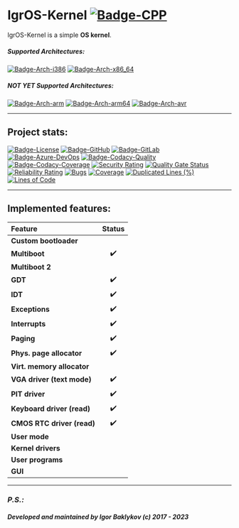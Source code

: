 # IgrOS-Kernel [![Badge-CPP]][Link-CPP]

IgrOS-Kernel is a simple **OS kernel**.

##### Supported Architectures:
[![Badge-Arch-i386]][Link-Arch-i386]
[![Badge-Arch-x86_64]][Link-Arch-x86_64]

##### NOT YET Supported Architectures:
[![Badge-Arch-arm]][Link-Arch-arm]
[![Badge-Arch-arm64]][Link-Arch-arm64]
[![Badge-Arch-avr]][Link-Arch-avr]


---

## Project stats:

[![Badge-License]][Link-License]
[![Badge-GitHub]][Link-GitHub]
[![Badge-GitLab]][Link-GitLab]
[![Badge-Azure-DevOps]][Link-Azure-DevOps]
[![Badge-Codacy-Quality]][Link-Codacy]
[![Badge-Codacy-Coverage]][Link-Codacy]
[![Security Rating](https://sonarcloud.io/api/project_badges/measure?project=IGR2014_IgrOS-Kernel&metric=security_rating)](https://sonarcloud.io/dashboard?id=IGR2014_IgrOS-Kernel)
[![Quality Gate Status](https://sonarcloud.io/api/project_badges/measure?project=IGR2014_IgrOS-Kernel&metric=alert_status)](https://sonarcloud.io/dashboard?id=IGR2014_IgrOS-Kernel)
[![Reliability Rating](https://sonarcloud.io/api/project_badges/measure?project=IGR2014_IgrOS-Kernel&metric=reliability_rating)](https://sonarcloud.io/dashboard?id=IGR2014_IgrOS-Kernel)
[![Bugs](https://sonarcloud.io/api/project_badges/measure?project=IGR2014_IgrOS-Kernel&metric=bugs)](https://sonarcloud.io/dashboard?id=IGR2014_IgrOS-Kernel)
[![Coverage](https://sonarcloud.io/api/project_badges/measure?project=IGR2014_IgrOS-Kernel&metric=coverage)](https://sonarcloud.io/dashboard?id=IGR2014_IgrOS-Kernel)
[![Duplicated Lines (%)](https://sonarcloud.io/api/project_badges/measure?project=IGR2014_IgrOS-Kernel&metric=duplicated_lines_density)](https://sonarcloud.io/dashboard?id=IGR2014_IgrOS-Kernel)
[![Lines of Code](https://sonarcloud.io/api/project_badges/measure?project=IGR2014_IgrOS-Kernel&metric=ncloc)](https://sonarcloud.io/dashboard?id=IGR2014_IgrOS-Kernel)

---

## Implemented features:

| Feature                    |       Status       |
| :---                       |       :---:        |
| **Custom bootloader**      |                    |
| **Multiboot**              | :heavy_check_mark: |
| **Multiboot 2**            |                    |
| **GDT**                    | :heavy_check_mark: |
| **IDT**                    | :heavy_check_mark: |
| **Exceptions**             | :heavy_check_mark: |
| **Interrupts**             | :heavy_check_mark: |
| **Paging**                 | :heavy_check_mark: |
| **Phys. page allocator**   | :heavy_check_mark: |
| **Virt. memory allocator** |                    |
| **VGA driver (text mode)** | :heavy_check_mark: |
| **PIT driver**             | :heavy_check_mark: |
| **Keyboard driver (read)** | :heavy_check_mark: |
| **CMOS RTC driver (read)** | :heavy_check_mark: |
| **User mode**              |                    |
| **Kernel drivers**         |                    |
| **User programs**          |                    |
| **GUI**                    |                    |

---

### ***P.S.:***
###### ***Developed and maintained by Igor Baklykov (c) 2017 - 2023***


[Badge-Arch-arm]: https://img.shields.io/static/v1?label=Arch&message=arm&color=orangered&style=for-the-badge
[Badge-Arch-arm64]: https://img.shields.io/static/v1?label=Arch&message=arm64&color=orangered&style=for-the-badge
[Badge-Arch-avr]: https://img.shields.io/static/v1?label=Arch&message=avr&color=orangered&style=for-the-badge
[Badge-Arch-i386]: https://img.shields.io/static/v1?label=Arch&message=i386&color=lime&style=for-the-badge
[Badge-Arch-x86_64]: https://img.shields.io/static/v1?label=Arch&message=x86_64&color=lime&style=for-the-badge
[Badge-Azure-DevOps]: https://img.shields.io/azure-devops/build/prigoryan/1dea483f-6c7a-4efb-8631-5309fd3370ec/4/master?label=CI%2FCD%20Azure%20DevOps&style=for-the-badge&logo=Azure%20DevOps
[Badge-Codacy-Coverage]: https://img.shields.io/codacy/coverage/1a4425daf2a946448a3d9c915c25da71/master?label=Codacy%20Coverage&style=for-the-badge&logo=Codacy
[Badge-Codacy-Quality]: https://img.shields.io/codacy/grade/1a4425daf2a946448a3d9c915c25da71/master?label=CODACY%20QUALITY&style=for-the-badge&logo=Codacy
[Badge-CPP]: https://img.shields.io/static/v1?label=Standard&message=C%2B%2B20&color=blue&style=for-the-badge&logo=C%2B%2B
[Badge-GitHub]: https://img.shields.io/github/actions/workflow/status/IGR2014/IgrOS-Kernel/github-ci.yml?branch=master&label=CI%2FCD%20GitHub&style=for-the-badge&logo=GitHub
[Badge-GitLab]: https://img.shields.io/gitlab/pipeline-status/IGR2014/IgrOS-Kernel?branch=master&label=CI%2FCD%20GitLab&style=for-the-badge&logo=GitLab
[Badge-License]: https://img.shields.io/github/license/IGR2014/IgrOS-Kernel?label=License&style=for-the-badge&logo=Open%20Source%20Initiative

[Link-Arch-arm]: ./README.md
[Link-Arch-arm64]: ./README.md
[Link-Arch-avr]: ./README.md
[Link-Arch-i386]: ./arch/i386
[Link-Arch-x86_64]: ./arch/x86_64
[Link-Azure-DevOps]: https://dev.azure.com/prigoryan/IgrOS-Kernel/_build/latest?definitionId=4&branchName=master
[Link-Codacy]: https://app.codacy.com/gh/IGR2014/IgrOS-Kernel/dashboard
[Link-CPP]: https://en.cppreference.com/w/cpp/20
[Link-GitHub]: https://github.com/IGR2014/IgrOS-Kernel/actions
[Link-GitLab]: https://gitlab.com/IGR2014/IgrOS-Kernel/-/commits/master
[Link-License]: https://opensource.org/licenses/MIT
